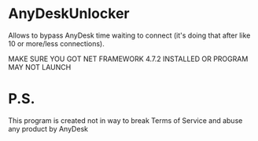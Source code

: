 # AnyDeskUnlocker
Allows to bypass AnyDesk time waiting to connect (it's doing that after like 10 or more/less connections).

MAKE SURE YOU GOT NET FRAMEWORK 4.7.2 INSTALLED OR PROGRAM MAY NOT LAUNCH

# P.S.
This program is created not in way to break Terms of Service and abuse any product by AnyDesk
